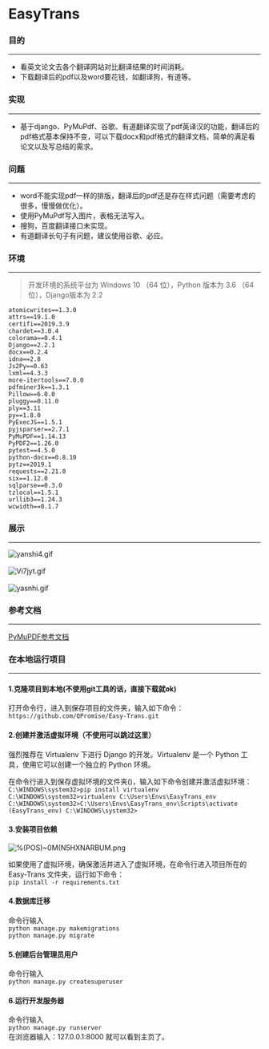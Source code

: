 # EasyTrans

### 目的
---
* 看英文论文去各个翻译网站对比翻译结果的时间消耗。
* 下载翻译后的pdf以及word要花钱，如翻译狗，有道等。
### 实现
---
* 基于django、PyMuPdf、谷歌、有道翻译实现了pdf英译汉的功能，翻译后的pdf格式基本保持不变，可以下载docx和pdf格式的翻译文档，简单的满足看论文以及写总结的需求。
### 问题
---
* word不能实现pdf一样的排版，翻译后的pdf还是存在样式问题（需要考虑的很多，慢慢做优化）。
* 使用PyMuPdf写入图片，表格无法写入。
* 搜狗，百度翻译接口未实现。
* 有道翻译长句子有问题，建议使用谷歌、必应。
### 环境 
---
> 开发环境的系统平台为 Windows 10 （64 位），Python 版本为 3.6 （64 位），Django版本为 2.2
 ```
atomicwrites==1.3.0
attrs==19.1.0
certifi==2019.3.9
chardet==3.0.4
colorama==0.4.1
Django==2.2.1
docx==0.2.4
idna==2.8
Js2Py==0.63
lxml==4.3.3
more-itertools==7.0.0
pdfminer3k==1.3.1
Pillow==6.0.0
pluggy==0.11.0
ply==3.11
py==1.8.0
PyExecJS==1.5.1
pyjsparser==2.7.1
PyMuPDF==1.14.13
PyPDF2==1.26.0
pytest==4.5.0
python-docx==0.8.10
pytz==2019.1
requests==2.21.0
six==1.12.0
sqlparse==0.3.0
tzlocal==1.5.1
urllib3==1.24.3
wcwidth==0.1.7
```
### 展示
---
![yanshi4.gif](https://i.loli.net/2019/05/24/5ce7f0a825f6820093.gif)
<br>
<br>
![Vi7jyt.gif](https://s2.ax1x.com/2019/05/24/Vi7jyt.gif)
<br>
<br>
![yasnhi.gif](https://i.loli.net/2019/05/23/5ce6af09b4dd645364.gif)
### 参考文档
---
[PyMuPDF参考文档](https://pymupdf.readthedocs.io/en/latest/)
### 在本地运行项目
---
#### 1.克隆项目到本地(不使用git工具的话，直接下载就ok)
打开命令行，进入到保存项目的文件夹，输入如下命令：<br>
`https://github.com/QPromise/Easy-Trans.git`
<br>
#### 2.创建并激活虚拟环境（不使用可以跳过这里）
强烈推荐在 Virtualenv 下进行 Django 的开发。Virtualenv 是一个 Python 工具，使用它可以创建一个独立的 Python 环境。<br>

在命令行进入到保存虚拟环境的文件夹()，输入如下命令创建并激活虚拟环境：
<br>
`C:\WINDOWS\system32>pip install virtualenv`
<br>
`C:\WINDOWS\system32>virtualenv C:\Users\Envs\EasyTrans_env`
<br>
`C:\WINDOWS\system32>C:\Users\Envs\EasyTrans_env\Scripts\activate`
<br>
`(EasyTrans_env) C:\WINDOWS\system32>`
#### 3.安装项目依赖
![%(POS)~0M$(N5HXNAR$BUM.png](https://i.loli.net/2019/05/24/5ce76124bd5e058450.png)

如果使用了虚拟环境，确保激活并进入了虚拟环境，在命令行进入项目所在的 Easy-Trans 文件夹，运行如下命令：<br>
`pip install -r requirements.txt`
#### 4.数据库迁移
命令行输入<br>
`python manage.py makemigrations`<br>
`python manage.py migrate`
#### 5.创建后台管理员用户
命令行输入<br>
`python manage.py createsuperuser`
#### 6.运行开发服务器
命令行输入<br>
`python manage.py runserver`<br>
在浏览器输入：127.0.0.1:8000 就可以看到主页了。

